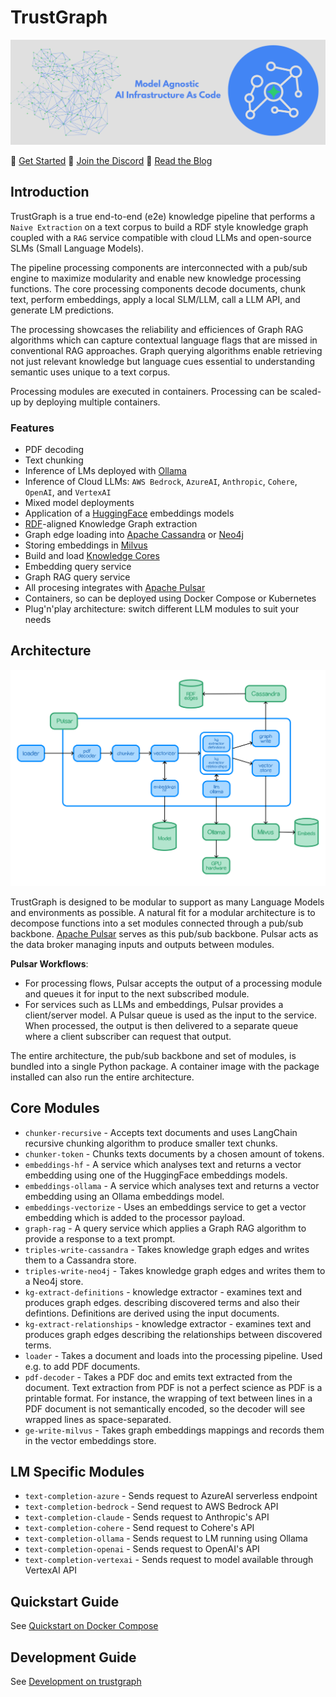 
# TrustGraph

![TrustGraph banner](trustgraph_banner.png)

🚀 [Get Started](https://trustgraph.ai/docs/getstarted)
💬 [Join the Discord](https://discord.gg/AXpxVjwzAw)
📖 [Read the Blog](https://blog.trustgraph.ai)

## Introduction

TrustGraph is a true end-to-end (e2e) knowledge pipeline that performs a `Naive Extraction` on a text corpus
to build a RDF style knowledge graph coupled with a `RAG` service compatible with cloud LLMs and open-source
SLMs (Small Language Models).

The pipeline processing components are interconnected with a pub/sub engine to
maximize modularity and enable new knowledge processing functions. The core processing components decode documents, 
chunk text, perform embeddings, apply a local SLM/LLM, call a LLM API, and generate LM predictions.

The processing showcases the reliability and efficiences of Graph RAG algorithms which can capture
contextual language flags that are missed in conventional RAG approaches. Graph querying algorithms enable retrieving
not just relevant knowledge but language cues essential to understanding semantic uses unique to a text corpus.

Processing modules are executed in containers.  Processing can be scaled-up
by deploying multiple containers.

### Features

- PDF decoding
- Text chunking
- Inference of LMs deployed with [Ollama](https://ollama.com)
- Inference of Cloud LLMs: `AWS Bedrock`, `AzureAI`, `Anthropic`, `Cohere`, `OpenAI`, and `VertexAI`
- Mixed model deployments
- Application of a [HuggingFace](https://hf.co) embeddings models
- [RDF](https://www.w3.org/TR/rdf12-schema/)-aligned Knowledge Graph extraction
- Graph edge loading into [Apache Cassandra](https://github.com/apache/cassandra) or [Neo4j](https://neo4j.com/)
- Storing embeddings in [Milvus](https://github.com/milvus-io/milvus)
- Build and load [Knowledge Cores](https://trustgraph.ai/docs/category/knowledge-cores)
- Embedding query service
- Graph RAG query service
- All procesing integrates with [Apache Pulsar](https://github.com/apache/pulsar/)
- Containers, so can be deployed using Docker Compose or Kubernetes
- Plug'n'play architecture: switch different LLM modules to suit your needs

## Architecture

![architecture](architecture.png)

TrustGraph is designed to be modular to support as many Language Models and environments as possible. A natural
fit for a modular architecture is to decompose functions into a set modules connected through a pub/sub backbone.
[Apache Pulsar](https://github.com/apache/pulsar/) serves as this pub/sub backbone. Pulsar acts as the data broker
managing inputs and outputs between modules.

**Pulsar Workflows**:
- For processing flows, Pulsar accepts the output of a processing module
  and queues it for input to the next subscribed module.
- For services such as LLMs and embeddings, Pulsar provides a client/server
  model.  A Pulsar queue is used as the input to the service.  When
  processed, the output is then delivered to a separate queue where a client
  subscriber can request that output.

The entire architecture, the pub/sub backbone and set of modules, is bundled into a single Python package. A container image with the
package installed can also run the entire architecture.

## Core Modules

- `chunker-recursive` - Accepts text documents and uses LangChain recursive
  chunking algorithm to produce smaller text chunks.
- `chunker-token` - Chunks texts documents by a chosen amount of tokens.
- `embeddings-hf` - A service which analyses text and returns a vector
  embedding using one of the HuggingFace embeddings models.
- `embeddings-ollama` - A service which analyses text and returns a vector
  embedding using an Ollama embeddings model.
- `embeddings-vectorize` - Uses an embeddings service to get a vector
  embedding which is added to the processor payload.
- `graph-rag` - A query service which applies a Graph RAG algorithm to
  provide a response to a text prompt.
- `triples-write-cassandra` - Takes knowledge graph edges and writes them to
  a Cassandra store.
- `triples-write-neo4j` - Takes knowledge graph edges and writes them to
  a Neo4j store.
- `kg-extract-definitions` - knowledge extractor - examines text and
  produces graph edges.
  describing discovered terms and also their defintions.  Definitions are
  derived using the input  documents.
- `kg-extract-relationships` - knowledge extractor - examines text and
  produces graph edges describing the relationships between discovered
  terms.
- `loader` - Takes a document and loads into the processing pipeline.  Used
  e.g. to add PDF documents.
- `pdf-decoder` - Takes a PDF doc and emits text extracted from the document.
  Text extraction from PDF is not a perfect science as PDF is a printable
  format.  For instance, the wrapping of text between lines in a PDF document
  is not semantically encoded, so the decoder will see wrapped lines as
  space-separated.
- `ge-write-milvus` - Takes graph embeddings mappings and records them
  in the vector embeddings store.

## LM Specific Modules

- `text-completion-azure` - Sends request to AzureAI serverless endpoint
- `text-completion-bedrock` - Send request to AWS Bedrock API
- `text-completion-claude` - Sends request to Anthropic's API
- `text-completion-cohere` - Send request to Cohere's API
- `text-completion-ollama` - Sends request to LM running using Ollama
- `text-completion-openai` - Sends request to OpenAI's API
- `text-completion-vertexai` - Sends request to model available through VertexAI API

## Quickstart Guide

See [Quickstart on Docker Compose](docs/README.quickstart-docker-compose.md)

## Development Guide

See [Development on trustgraph](docs/README.development.md)
